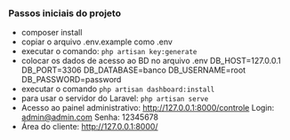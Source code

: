 ### Passos iniciais do projeto

- composer install
- copiar o arquivo .env.example como .env
- executar o comando: ```php artisan key:generate```
- colocar os dados de acesso ao BD no arquivo .env
DB_HOST=127.0.0.1
DB_PORT=3306
DB_DATABASE=banco
DB_USERNAME=root
DB_PASSWORD=password
- executar o comando ```php artisan dashboard:install```
- para usar o servidor do Laravel: ```php artisan serve```
- Acesso ao painel administrativo:
http://127.0.0.1:8000/controle
Login: admin@admin.com
Senha: 12345678
- Área do cliente:
http://127.0.0.1:8000/
